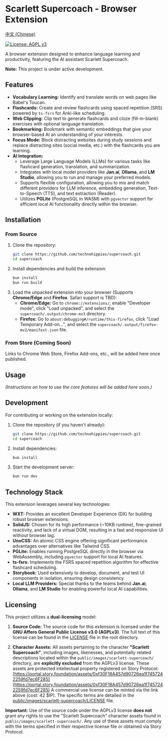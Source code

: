 # Scarlett Supercoach - Browser Extension

[中文 (Chinese)](./README.zh.md)

[![License: AGPL v3](https://img.shields.io/badge/License-AGPL%20v3-blue.svg)](https://www.gnu.org/licenses/agpl-3.0)
<!-- Add other badges later: build status, version, etc. -->

A browser extension designed to enhance language learning and productivity, featuring the AI assistant Scarlett Supercoach.

**Note:** This project is under active development.

## Features

*   **Vocabulary Learning:** Identify and translate words on web pages like Babel's Toucan.
*   **Flashcards:** Create and review flashcards using spaced repetition (SRS) powered by `ts-fsrs` for Anki-like scheduling.
*   **Web Clipping:** Clip text to generate flashcards and cloze (fill-in-blank) exercises with optional language translation.
*   **Bookmarking:** Bookmark with semantic embeddings that give your browser-based AI an understanding of your interests.
*   **Focus Mode:** Block distracting websites during study sessions and replace distracting sites (social media, etc.) with the flashcards you are learning.
*   **AI Integration:**
    *   Leverage Large Language Models (LLMs) for various tasks like flashcard generation, translation, and summarization.
    *   Integrates with local model providers like **Jan.ai**, **Ollama**, and **LM Studio**, allowing you to run and manage your preferred models.
    *   Supports flexible configuration, allowing you to mix and match different providers for LLM inference, embedding generation, Text-to-Speech (TTS), and text extraction (Reader).
    *   Utilizes **PGLite** (PostgreSQL in WASM) with `pgvector` support for efficient local AI functionality directly within the browser.

## Installation

### From Source

1.  Clone the repository:
    ```bash
    git clone https://github.com/technohippies/supercoach.git
    cd supercoach
    ```
2.  Install dependencies and build the extension:
    ```bash
    bun install
    bun run build
    ```
3.  Load the unpacked extension into your browser (Supports **Chrome/Edge** and **Firefox**. Safari support is TBD):
    *   **Chrome/Edge:** Go to `chrome://extensions/`, enable "Developer mode", click "Load unpacked", and select the `supercoach/.output/chrome-mv3` directory.
    *   **Firefox:** Go to `about:debugging#/runtime/this-firefox`, click "Load Temporary Add-on...", and select the `supercoach/.output/firefox-mv2/manifest.json` file.

### From Store (Coming Soon)

Links to Chrome Web Store, Firefox Add-ons, etc., will be added here once published.

## Usage

*(Instructions on how to use the core features will be added here soon.)*

## Development

For contributing or working on the extension locally:

1.  Clone the repository (if you haven't already):
    ```bash
    git clone https://github.com/technohippies/supercoach.git
    cd supercoach
    ```
2.  Install dependencies:
    ```bash
    bun install
    ```
3.  Start the development server:
    ```bash
    bun run dev
    ```

## Technology Stack

This extension leverages several key technologies:

*   **WXT:** Provides an excellent Developer Experience (DX) for building robust browser extensions.
*   **SolidJS:** Chosen for its high performance (~10KB runtime), fine-grained reactivity, and lack of a virtual DOM, resulting in a fast and responsive UI without browser lag.
*   **UnoCSS:** An atomic CSS engine offering significant performance advantages over alternatives like Tailwind CSS.
*   **PGLite:** Enables running PostgreSQL directly in the browser via WebAssembly, including `pgvector` support for local AI features.
*   **ts-fsrs:** Implements the FSRS spaced repetition algorithm for effective flashcard scheduling.
*   **Storybook:** Used extensively to develop, document, and test UI components in isolation, ensuring design consistency. 
*   **Local LLM Providers:** Special thanks to the teams behind **Jan.ai**, **Ollama**, and **LM Studio** for enabling powerful local AI capabilities.

## Licensing

This project utilizes a **dual-licensing** model:

1.  **Source Code:** The source code for this extension is licensed under the **GNU Affero General Public License v3.0 (AGPLv3)**. The full text of this license can be found in the [LICENSE](./LICENSE) file in the root directory.

2.  **Character Assets:** All assets pertaining to the character **"Scarlett Supercoach"**, including images, likenesses, and potentially related descriptions located within the `public/images/scarlett-supercoach/` directory, are **explicitly excluded** from the AGPLv3 license. These assets are protected intellectual property registered on Story Protocol:
    [https://portal.story.foundation/assets/0xf30F18A457d90726ea1f7457242259fd7ec6F285](https://portal.story.foundation/assets/0xf30F18A457d90726ea1f7457242259fd7ec6F285)
    A commercial use license can be minted via the link above (cost: 42 $IP). The specific terms are detailed in the [public/images/scarlett-supercoach/LICENSE](./public/images/scarlett-supercoach/LICENSE) file.

**Important:** Use of the source code under the AGPLv3 license **does not** grant any rights to use the "Scarlett Supercoach" character assets found in `public/images/scarlett-supercoach/`. Any use of these assets must comply with the terms specified in their respective license file or obtained via Story Protocol.